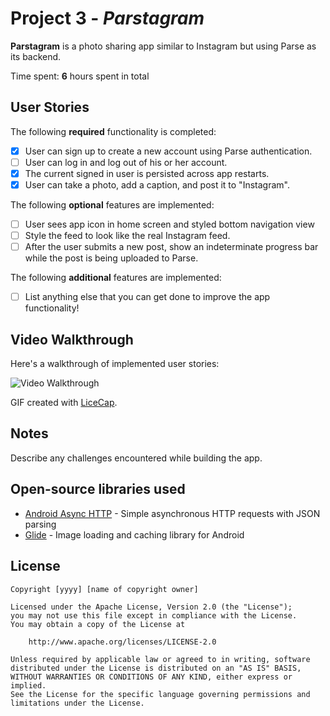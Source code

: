 # Project 3 - *Parstagram*

**Parstagram** is a photo sharing app similar to Instagram but using Parse as its backend.

Time spent: **6** hours spent in total

## User Stories

The following **required** functionality is completed:

- [x] User can sign up to create a new account using Parse authentication.
- [ ] User can log in and log out of his or her account.
- [x] The current signed in user is persisted across app restarts.
- [x] User can take a photo, add a caption, and post it to "Instagram".

The following **optional** features are implemented:

- [ ] User sees app icon in home screen and styled bottom navigation view
- [ ] Style the feed to look like the real Instagram feed.
- [ ] After the user submits a new post, show an indeterminate progress bar while the post is being uploaded to Parse.

The following **additional** features are implemented:

- [ ] List anything else that you can get done to improve the app functionality!

## Video Walkthrough

Here's a walkthrough of implemented user stories:

<img src='http://i.imgur.com/link/to/your/gif/file.gif' title='Video Walkthrough' width='' alt='Video Walkthrough' />

GIF created with [LiceCap](http://www.cockos.com/licecap/).

## Notes

Describe any challenges encountered while building the app.

## Open-source libraries used

- [Android Async HTTP](https://github.com/codepath/CPAsyncHttpClient) - Simple asynchronous HTTP requests with JSON parsing
- [Glide](https://github.com/bumptech/glide) - Image loading and caching library for Android

## License

    Copyright [yyyy] [name of copyright owner]

    Licensed under the Apache License, Version 2.0 (the "License");
    you may not use this file except in compliance with the License.
    You may obtain a copy of the License at

        http://www.apache.org/licenses/LICENSE-2.0

    Unless required by applicable law or agreed to in writing, software
    distributed under the License is distributed on an "AS IS" BASIS,
    WITHOUT WARRANTIES OR CONDITIONS OF ANY KIND, either express or implied.
    See the License for the specific language governing permissions and
    limitations under the License.
